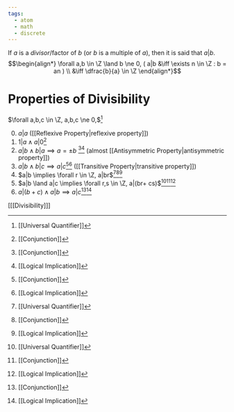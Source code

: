 ```yaml
---
tags:
  - atom
  - math
  - discrete
---
```

If $a$ is a *divisor*/factor of $b$ (or $b$ is a multiple of $a$), then it is said that $a|b$.
$$\begin{align*}
	\forall a,b \in \Z \land b \ne 0, ( a|b &\iff \exists n \in \Z : b = an ) \\
	&\iff \dfrac{b}{a} \in \Z
\end{align*}$$
# Properties of Divisibility
$\forall a,b,c \in \Z, a,b,c \ne 0,$[^1]

0. $a|a$ ([[Reflexive Property|reflexive property]])
1. $1|a \land a|0$[^2]
2. $a|b \land b|a \implies a =\pm b$ [^2][^3] (almost [[Antisymmetric Property|antisymmetric property]])
3. $a|b \land b | c \implies a | c$[^2][^3] ([[Transitive Property|transitive property]])
4. $a|b \implies \forall r \in \Z, a|br$[^1][^2][^3]
5. $a|b \land a|c \implies \forall r,s \in \Z, a|(br+ cs)$[^1][^2][^3]
6. $a|(b+c) \land a|b \implies a|c$[^2][^3]

\[[[Divisibility]]\]

[^1]: [[Universal Quantifier]]
[^2]: [[Conjunction]]
[^3]: [[Logical Implication]]
